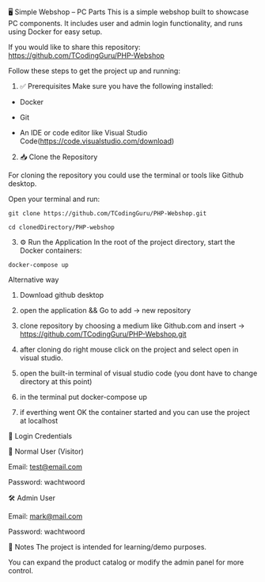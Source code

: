 🖥️ Simple Webshop – PC Parts
This is a simple webshop built to showcase PC components. It includes user and admin login functionality, and runs using Docker for easy setup.

If you would like to share this repository: https://github.com/TCodingGuru/PHP-Webshop

Follow these steps to get the project up and running:

1. ✅ Prerequisites
Make sure you have the following installed:

- Docker

- Git

- An IDE or code editor like Visual Studio Code(https://code.visualstudio.com/download)

2. 📥 Clone the Repository
   
For cloning the repository you could use the terminal or tools like Github desktop.

Open your terminal and run:

``` git clone https://github.com/TCodingGuru/PHP-Webshop.git ```

``` cd clonedDirectory/PHP-webshop ``` 

3. ⚙️ Run the Application
In the root of the project directory, start the Docker containers:

``` docker-compose up ```

Alternative way

1. Download github desktop

2. open the application && Go to add -> new repository

3. clone repository by choosing a medium like Github.com and insert -> https://github.com/TCodingGuru/PHP-Webshop.git

4. after cloning do right mouse click on the project and select open in visual studio.

5. open the built-in terminal of visual studio code (you dont have to change directory at this point)

6. in the terminal put docker-compose up

7. if everthing went OK the container started and you can use the project at localhost

🔐 Login Credentials

👤 Normal User (Visitor)

Email: test@email.com

Password: wachtwoord

🛠️ Admin User

Email: mark@mail.com

Password: wachtwoord

📝 Notes
The project is intended for learning/demo purposes.

You can expand the product catalog or modify the admin panel for more control.


